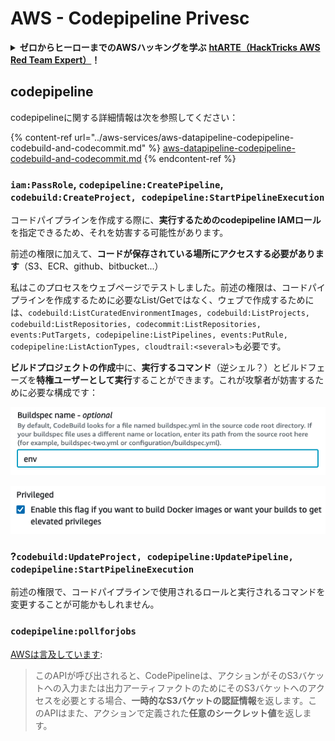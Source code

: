 # AWS - Codepipeline Privesc

<details>

<summary><strong>ゼロからヒーローまでのAWSハッキングを学ぶ</strong> <a href="https://training.hacktricks.xyz/courses/arte"><strong>htARTE（HackTricks AWS Red Team Expert）</strong></a><strong>！</strong></summary>

HackTricksをサポートする他の方法：

* **HackTricksで企業を宣伝したい**または**HackTricksをPDFでダウンロードしたい**場合は、[**SUBSCRIPTION PLANS**](https://github.com/sponsors/carlospolop)をチェックしてください！
* [**公式PEASS＆HackTricksグッズ**](https://peass.creator-spring.com)を入手する
* [**The PEASS Family**](https://opensea.io/collection/the-peass-family)を発見し、独占的な[**NFTs**](https://opensea.io/collection/the-peass-family)のコレクションを見る
* **💬 [Discordグループ](https://discord.gg/hRep4RUj7f)**に参加するか、[telegramグループ](https://t.me/peass)に参加するか、**Twitter** 🐦でフォローする [**@hacktricks\_live**](https://twitter.com/hacktricks\_live)**.**
* **ハッキングトリックを共有するには、** [**HackTricks**](https://github.com/carlospolop/hacktricks)と[**HackTricks Cloud**](https://github.com/carlospolop/hacktricks-cloud)のGitHubリポジトリにPRを提出してください。

</details>

## codepipeline

codepipelineに関する詳細情報は次を参照してください：

{% content-ref url="../aws-services/aws-datapipeline-codepipeline-codebuild-and-codecommit.md" %}
[aws-datapipeline-codepipeline-codebuild-and-codecommit.md](../aws-services/aws-datapipeline-codepipeline-codebuild-and-codecommit.md)
{% endcontent-ref %}

### `iam:PassRole`, `codepipeline:CreatePipeline`, `codebuild:CreateProject, codepipeline:StartPipelineExecution`

コードパイプラインを作成する際に、**実行するためのcodepipeline IAMロール**を指定できるため、それを妨害する可能性があります。

前述の権限に加えて、**コードが保存されている場所にアクセスする必要があります**（S3、ECR、github、bitbucket...）

私はこのプロセスをウェブページでテストしました。前述の権限は、コードパイプラインを作成するために必要なList/Getではなく、ウェブで作成するためには、`codebuild:ListCuratedEnvironmentImages, codebuild:ListProjects, codebuild:ListRepositories, codecommit:ListRepositories, events:PutTargets, codepipeline:ListPipelines, events:PutRule, codepipeline:ListActionTypes, cloudtrail:<several>`も必要です。

**ビルドプロジェクトの作成**中に、**実行するコマンド**（逆シェル？）とビルドフェーズを**特権ユーザーとして実行**することができます。これが攻撃者が妨害するために必要な構成です：

![](<../../../.gitbook/assets/image (276).png>)

![](<../../../.gitbook/assets/image (181).png>)

### ?`codebuild:UpdateProject, codepipeline:UpdatePipeline, codepipeline:StartPipelineExecution`

前述の権限で、コードパイプラインで使用されるロールと実行されるコマンドを変更することが可能かもしれません。

### `codepipeline:pollforjobs`

[AWSは言及しています](https://docs.aws.amazon.com/codepipeline/latest/APIReference/API\_PollForJobs.html):

> このAPIが呼び出されると、CodePipelineは、アクションがそのS3バケットへの入力または出力アーティファクトのためにそのS3バケットへのアクセスを必要とする場合、**一時的なS3バケットの認証情報**を返します。このAPIはまた、アクションで定義された**任意のシークレット値**を返します。
